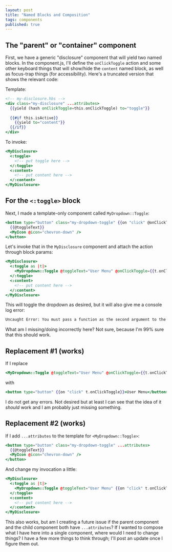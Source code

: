 ```yaml
---
layout: post
title: "Named Blocks and Composition"
tags: components
published: true
---
```


## The "parent" or "container" component

First, we have a generic "disclosure" component that will yield two named blocks. In the component.js, I'll define the `onClickToggle` action and some other keyboard things that will show/hide the `content` named block, as well as focus-trap things (for accessibility). Here's a truncated version that shows the relevant code:

Template: 

```hbs
<!-- my-disclosure.hbs -->
<div class="my-disclosure" ...attributes>
  {{yield (hash onClickToggle=this.onClickToggle) to="toggle"}}
  
  {{#if this.isActive}}
    {{yield to="content"}}
  {{/if}}
</div>
```

To invoke:

```hbs
<MyDisclosure>
  <:toggle>
    <!-- put toggle here -->
  </:toggle>
  <:content>
    <!-- put content here -->
  </:content>
</MyDisclosure>
```

## For the `<:toggle>` block

Next, I made a template-only component called `MyDropdown::Toggle`:

```hbs
<button type="button" class="my-dropdown-toggle" {{on "click" @onClickToggle}}>
  {{@toggleText}}
  <MyIcon @icon="chevron-down" />
</button>
```

Let's invoke that in the `MyDisclosure` component and attach the action through block params:

```hbs
<MyDisclosure>
  <:toggle as |t|>
    <MyDropdown::Toggle @toggleText="User Menu" @onClickToggle={{t.onClickToggle}} />
  </:toggle>
  <:content>
    <!-- put content here -->
  </:content>
</MyDisclosure>
```

This will toggle the dropdown as desired, but it will also give me a console log error: 

```bash
Uncaught Error: You must pass a function as the second argument to the `on` modifier, you passed undefined.
```

What am I missing/doing incorrectly here? Not sure, because I'm 99% sure that this should work.


## Replacement #1 (works)

If I replace 

```hbs
<MyDropdown::Toggle @toggleText="User Menu" @onClickToggle={{t.onClickToggle}} />
```

with

```hbs
<button type="button" {{on "click" t.onClickToggle}}>User Menu</button>
```

I do not get any errors. Not desired but at least I can see that the idea of it _should_ work and I am probably just missing something.

## Replacement #2 (works)

If I add `...attributes` to the template for `<MyDropdown::Toggle>`:

```hbs
<button type="button" class="my-dropdown-toggle" ...attributes>
  {{@toggleText}}
  <MyIcon @icon="chevron-down" />
</button>
```

And change my invocation a little: 

```hbs
<MyDisclosure>
  <:toggle as |t|>
    <MyDropdown::Toggle @toggleText="User Menu" {{on "click" t.onClickToggle}} />
  </:toggle>
  <:content>
    <!-- put content here -->
  </:content>
</MyDisclosure>
```

This also works, but am I creating a future issue if the parent component and the child component both have `...attributes`? If I wanted to compose what I have here into a single component, where would I need to change things? I have a few more things to think through; I'll post an update once I figure them out.
